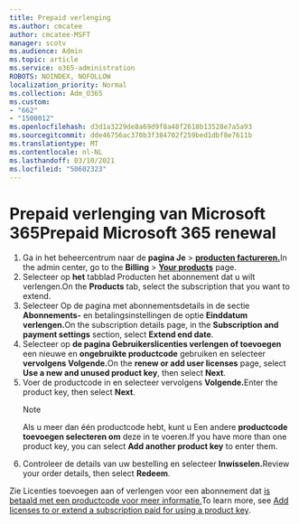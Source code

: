 ```yaml
---
title: Prepaid verlenging
ms.author: cmcatee
author: cmcatee-MSFT
manager: scotv
ms.audience: Admin
ms.topic: article
ms.service: o365-administration
ROBOTS: NOINDEX, NOFOLLOW
localization_priority: Normal
ms.collection: Adm_O365
ms.custom:
- "662"
- "1500012"
ms.openlocfilehash: d3d1a3229de8a69d9f8a48f2618b13528e7a5a93
ms.sourcegitcommit: dde46756ac370b3f384702f259bed1dbf8e7611b
ms.translationtype: MT
ms.contentlocale: nl-NL
ms.lasthandoff: 03/10/2021
ms.locfileid: "50602323"
---
```

# <a name="prepaid-microsoft-365-renewal"></a><span data-ttu-id="78d4c-102">Prepaid verlenging van Microsoft 365</span><span class="sxs-lookup"><span data-stu-id="78d4c-102">Prepaid Microsoft 365 renewal</span></span>

1. <span data-ttu-id="78d4c-103">Ga in het beheercentrum naar de **pagina Je** \> **[producten factureren.](https://go.microsoft.com/fwlink/p/?linkid=842054)**</span><span class="sxs-lookup"><span data-stu-id="78d4c-103">In the admin center, go to the **Billing** \> **[Your products](https://go.microsoft.com/fwlink/p/?linkid=842054)** page.</span></span>
2. <span data-ttu-id="78d4c-104">Selecteer op **het** tabblad Producten het abonnement dat u wilt verlengen.</span><span class="sxs-lookup"><span data-stu-id="78d4c-104">On the **Products** tab, select the subscription that you want to extend.</span></span>
3. <span data-ttu-id="78d4c-105">Selecteer Op de pagina met abonnementsdetails in de sectie **Abonnements-** en betalingsinstellingen de optie **Einddatum verlengen.**</span><span class="sxs-lookup"><span data-stu-id="78d4c-105">On the subscription details page, in the **Subscription and payment settings** section, select **Extend end date**.</span></span>
4. <span data-ttu-id="78d4c-106">Selecteer op **de pagina Gebruikerslicenties verlengen of toevoegen** een nieuwe en **ongebruikte productcode** gebruiken en selecteer **vervolgens Volgende.**</span><span class="sxs-lookup"><span data-stu-id="78d4c-106">On the **renew or add user licenses** page, select **Use a new and unused product key**, then select **Next**.</span></span>
5. <span data-ttu-id="78d4c-107">Voer de productcode in en selecteer vervolgens **Volgende.**</span><span class="sxs-lookup"><span data-stu-id="78d4c-107">Enter the product key, then select **Next**.</span></span>
    > [!NOTE]
    > <span data-ttu-id="78d4c-108">Als u meer dan één productcode hebt, kunt u Een andere **productcode toevoegen selecteren om** deze in te voeren.</span><span class="sxs-lookup"><span data-stu-id="78d4c-108">If you have more than one product key, you can select **Add another product key** to enter them.</span></span>
6. <span data-ttu-id="78d4c-109">Controleer de details van uw bestelling en selecteer **Inwisselen.**</span><span class="sxs-lookup"><span data-stu-id="78d4c-109">Review your order details, then select **Redeem**.</span></span>

<span data-ttu-id="78d4c-110">Zie Licenties toevoegen aan of verlengen voor een abonnement dat [is betaald met een productcode voor meer informatie.](https://docs.microsoft.com/microsoft-365/commerce/licenses/add-licenses-using-product-key)</span><span class="sxs-lookup"><span data-stu-id="78d4c-110">To learn more, see [Add licenses to or extend a subscription paid for using a product key](https://docs.microsoft.com/microsoft-365/commerce/licenses/add-licenses-using-product-key).</span></span>